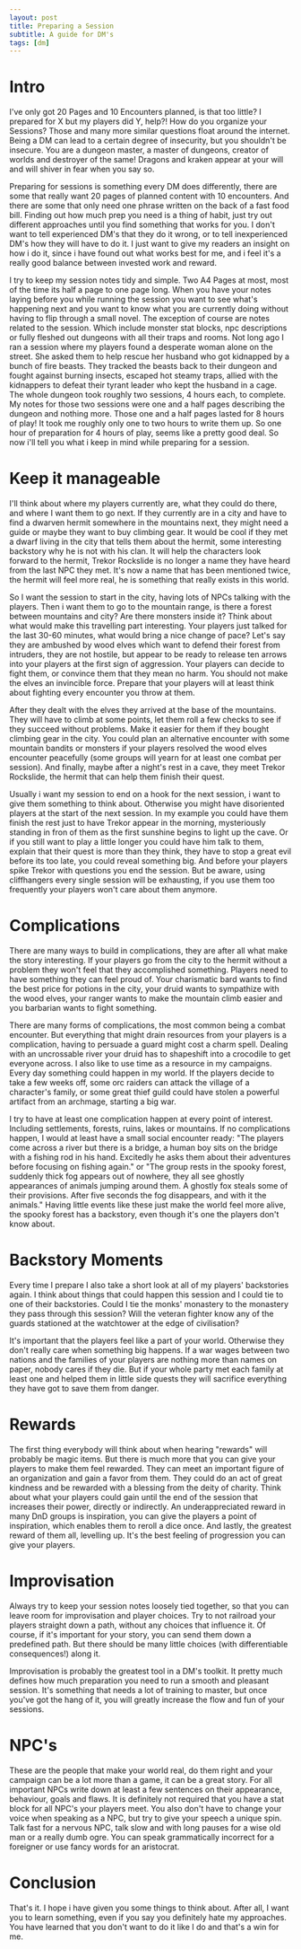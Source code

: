 ```yaml
---
layout: post
title: Preparing a Session
subtitle: A guide for DM's
tags: [dm]
---
```


# Intro
I've only got 20 Pages and 10 Encounters planned, is that too little? I prepared for X but my players did Y, help?! How do you organize your Sessions? 
Those and many more similar questions float around the internet. Being a DM can lead to a certain degree of insecurity, but you shouldn't be insecure. You are a dungeon master, a master of dungeons, creator of worlds and destroyer of the same! Dragons and kraken appear at your will and will shiver in fear when you say so. 

Preparing for sessions is something every DM does differently, there are some that really want 20 pages of planned content with 10 encounters. And there are some that only need one phrase written on the back of a fast food bill. Finding out how much prep you need is a thing of habit, just try out different approaches until you find something that works for you. I don't want to tell experienced DM's that they do it wrong, or to tell inexperienced DM's how they will have to do it. I just want to give my readers an insight on how i do it, since i have found out what works best for me, and i feel it's a really good balance between invested work and reward. 

I try to keep my session notes tidy and simple. Two A4 Pages at most, most of the time its half a page to one page long. When you have your notes laying before you while running the session you want to see what's happening next and you want to know what you are currently doing without having to flip through a small novel. 
The exception of course are notes related to the session. Which include monster stat blocks, npc descriptions or fully fleshed out dungeons with all their traps and rooms.
Not long ago I ran a session where my players found a desperate woman alone on the street. She asked them to help rescue her husband who got kidnapped by a bunch of fire beasts. They tracked the beasts back to their dungeon and fought against burning insects, escaped hot steamy traps, allied with the kidnappers to defeat their tyrant leader who kept the husband in a cage. The whole dungeon took roughly two sessions, 4 hours each, to complete. 
My notes for those two sessions were one and a half pages describing the dungeon and nothing more. Those one and a half pages lasted for 8 hours of play! It took me roughly only one to two hours to write them up. So one hour of preparation for 4 hours of play, seems like a pretty good deal. So now i'll tell you what i keep in mind while preparing for a session.

# Keep it manageable
I'll think about where my players currently are, what they could do there, and where I want them to go next. 
If they currently are in a city and have to find a dwarven hermit somewhere in the mountains next, they might need a guide or maybe they want to buy climbing gear. It would be cool if they met a dwarf living in the city that tells them about the hermit, some interesting backstory why he is not with his clan. It will help the characters look forward to the hermit, Trekor Rockslide is no longer a name they have heard from the last NPC they met. It's now a name that has been mentioned twice, the hermit will feel more real, he is something that really exists in this world.

So I want the session to start in the city, having lots of NPCs talking with the players. Then i want them to go to the mountain range, is there a forest between mountains and city? Are there monsters inside it? Think about what would make this travelling part interesting. Your players just talked for the last 30-60 minutes, what would bring a nice change of pace? Let's say they are ambushed by wood elves which want to defend their forest from intruders, they are not hostile, but appear to be ready to release ten arrows into your players at the first sign of aggression. Your players can decide to fight them, or convince them that they mean no harm. You should not make the elves an invincible force. Prepare that your players will at least think about fighting every encounter you throw at them.

After they dealt with the elves they arrived at the base of the mountains. They will have to climb at some points, let them roll a few checks to see if they succeed without problems. Make it easier for them if they bought climbing gear in the city. You could plan an alternative encounter with some mountain bandits or monsters if your players resolved the wood elves encounter peacefully (some groups will yearn for at least one combat per session). And finally, maybe after a night's rest in a cave, they meet Trekor Rockslide, the hermit that can help them finish their quest.

Usually i want my session to end on a hook for the next session, i want to give them something to think about. Otherwise you might have disoriented players at the start of the next session. In my example you could have them finish the rest just to have Trekor appear in the morning, mysteriously standing in fron of them as the first sunshine begins to light up the cave. Or if you still want to play a little longer you could have him talk to them, explain that their quest is more than they think, they have to stop a great evil before its too late, you could reveal something big. And before your players spike Trekor with questions you end the session. But be aware, using cliffhangers every single session will be exhausting, if you use them too frequently your players won't care about them anymore.

# Complications
There are many ways to build in complications, they are after all what make the story interesting. If your players go from the city to the hermit without a problem they won't feel that they accomplished something. Players need to have something they can feel proud of. Your charismatic bard wants to find the best price for potions in the city, your druid wants to sympathize with the wood elves, your ranger wants to make the mountain climb easier and you barbarian wants to fight something. 

There are many forms of complications, the most common being a combat encounter. But everything that might drain resources from your players is a complication, having to persuade a guard might cost a charm spell. Dealing with an uncrossable river your druid has to shapeshift into a crocodile to get everyone across. I also like to use time as a resource in my campaigns. Every day something could happen in my world. If the players decide to take a few weeks off, some orc raiders can attack the village of a character's family, or some great thief guild could have stolen a powerful artifact from an archmage, starting a big war. 

I try to have at least one complication happen at every point of interest. Including settlements, forests, ruins, lakes or mountains. If no complications happen, I would at least have a small social encounter ready: "The players come across a river but there is a bridge, a human boy sits on the bridge with a fishing rod in his hand. Excitedly he asks them about their adventures before focusing on fishing again." or "The group rests in the spooky forest, suddenly thick fog appears out of nowhere, they all see ghostly appearances of animals jumping around them. A ghostly fox steals some of their provisions. After five seconds the fog disappears, and with it the animals."
Having little events like these just make the world feel more alive, the spooky forest has a backstory, even though it's one the players don't know about.

# Backstory Moments
Every time I prepare I also take a short look at all of my players' backstories again. I think about things that could happen this session and I could tie to one of their backstories. Could I tie the monks' monastery to the monastery they pass through this session? Will the veteran fighter know any of the guards stationed at the watchtower at the edge of civilisation?

It's important that the players feel like a part of your world. Otherwise they don't really care when something big happens. If a war wages between two nations and the families of your players are nothing more than names on paper, nobody cares if they die. But if your whole party met each family at least one and helped them in little side quests they will sacrifice everything they have got to save them from danger.

# Rewards
The first thing everybody will think about when hearing "rewards" will probably be magic items. But there is much more that you can give your players to make them feel rewarded. They can meet an important figure of an organization and gain a favor from them. They could do an act of great kindness and be rewarded with a blessing from the deity of charity. Think about what your players could gain until the end of the session that increases their power, directly or indirectly. An underappreciated reward in many DnD groups is inspiration, you can give the players a point of inspiration, which enables them to reroll a dice once. And lastly, the greatest reward of them all, levelling up. It's the best feeling of progression you can give your players.

# Improvisation
Always try to keep your session notes loosely tied together, so that you can leave room for improvisation and player choices. Try to not railroad your players straight down a path, without any choices that influence it. Of course, if it's important for your story, you can send them down a predefined path. But there should be many little choices (with differentiable consequences!) along it.

Improvisation is probably the greatest tool in a DM's toolkit. It pretty much defines how much preparation you need to run a smooth and pleasant session. It's something that needs a lot of training to master, but once you've got the hang of it, you will greatly increase the flow and fun of your sessions.

# NPC's
These are the people that make your world real, do them right and your campaign can be a lot more than a game, it can be a great story. For all important NPCs write down at least a few sentences on their appearance, behaviour, goals and flaws. It is definitely not required that you have a stat block for all NPC's your players meet. You also don't have to change your voice when speaking as a NPC, but try to give your speech a unique spin. Talk fast for a nervous NPC, talk slow and with long pauses for a wise old man or a really dumb ogre. You can speak grammatically incorrect for a foreigner or use fancy words for an aristocrat. 

# Conclusion
That's it. I hope i have given you some things to think about. After all, I want you to learn something, even if you say you definitely hate my approaches. You have learned that you don't want to do it like I do and that's a win for me.

